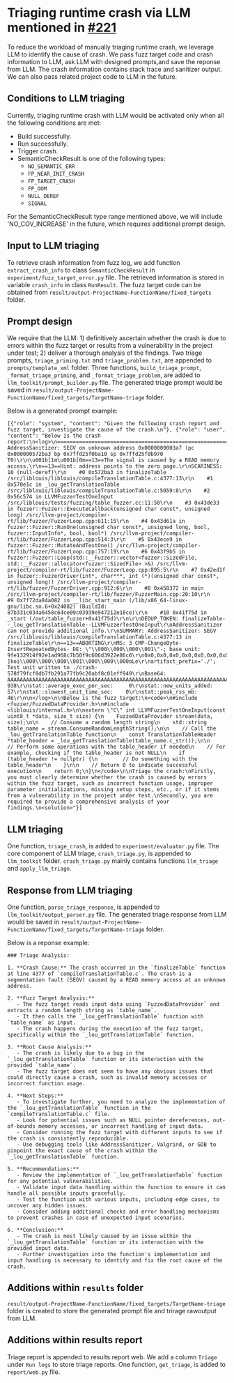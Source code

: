 # Triaging runtime crash via LLM mentioned in [#221](https://github.com/google/oss-fuzz-gen/issues/221)

To reduce the workload of manually triaging runtime crash, we leverage LLM to identify the cause of crash. We pass fuzz target code and crash information to LLM, ask LLM with designed prompts,and save the reponse from LLM. The crash information contains stack trace and sanitizer output. We can also pass related project code to LLM in the future.

## Conditions to LLM triaging

Currently, triaging runtime crash with LLM would be activated only when all the following conditions are met:

- Build successfully.
- Run successfully.
- Trigger crash.
- SemanticCheckResult is one of the following types:
  - `NO_SEMANTIC_ERR`
  - `FP_NEAR_INIT_CRASH`
  - `FP_TARGET_CRASH`
  - `FP_OOM`
  - `NULL_DEREF`
  - `SIGNAL`

For the SemanticCheckResult type range mentioned above, we will include 'NO_COV_INCREASE' in the future, which requires additional prompt design.

## Input to LLM triaging

To retrieve crash information from fuzz log, we add function `extract_crash_info` to class `SemanticCheckResult` in `experiment/fuzz_target_error.py` file. The retrieved information is stored in variable `crash_info` in class `RunResult`. The fuzz target code can be obtained from `result/output-ProjectName-FunctionName/fixed_targets` folder.

## Prompt design

We require that the LLM: 1) definitively ascertain whether the crash is due to errors within the fuzz target or results from a vulnerability in the project under test; 2) deliver a thorough analysis of the findings. Two triage prompts, `triage_priming.txt` and `triage_problem.txt`, are appended to `prompts/template_xml` folder. Three functions, `build_triage_prompt`, `_format_triage_priming`, and `_format_triage_problem`, are added to `llm_toolkit/prompt_builder.py` file. The generated triage prompt would be saved in `result/output-ProjectName-FunctionName/fixed_targets/TargetName-triage` folder.

Below is a generated prompt example:

```plaintext
[{"role": "system", "content": "Given the following crash report and fuzz target, investigate the cause of the crash.\n"}, {"role": "user", "content": "Below is the crash report:\n<log>\n=================================================================\r\n\u001b[1m\u001b[31m==13==ERROR: AddressSanitizer: SEGV on unknown address 0x0000000003a7 (pc 0x000000572ba3 bp 0x7ffd25f0ba10 sp 0x7ffd25f0b970 T0)\r\n\u001b[1m\u001b[0m==13==The signal is caused by a READ memory access.\r\n==13==Hint: address points to the zero page.\r\nSCARINESS: 10 (null-deref)\r\n    #0 0x572ba3 in finalizeTable /src/liblouis/liblouis/compileTranslationTable.c:4377:13\r\n    #1 0x570e1c in _lou_getTranslationTable /src/liblouis/liblouis/compileTranslationTable.c:5059:8\r\n    #2 0x56c574 in LLVMFuzzerTestOneInput /src/liblouis/tests/fuzzing/table_fuzzer.cc:11:50\r\n    #3 0x43de33 in fuzzer::Fuzzer::ExecuteCallback(unsigned char const*, unsigned long) /src/llvm-project/compiler-rt/lib/fuzzer/FuzzerLoop.cpp:611:15\r\n    #4 0x43d61a in fuzzer::Fuzzer::RunOne(unsigned char const*, unsigned long, bool, fuzzer::InputInfo*, bool, bool*) /src/llvm-project/compiler-rt/lib/fuzzer/FuzzerLoop.cpp:514:3\r\n    #5 0x43ece9 in fuzzer::Fuzzer::MutateAndTestOne() /src/llvm-project/compiler-rt/lib/fuzzer/FuzzerLoop.cpp:757:19\r\n    #6 0x43f9b5 in fuzzer::Fuzzer::Loop(std::__Fuzzer::vector<fuzzer::SizedFile, std::__Fuzzer::allocator<fuzzer::SizedFile> >&) /src/llvm-project/compiler-rt/lib/fuzzer/FuzzerLoop.cpp:895:5\r\n    #7 0x42ed1f in fuzzer::FuzzerDriver(int*, char***, int (*)(unsigned char const*, unsigned long)) /src/llvm-project/compiler-rt/lib/fuzzer/FuzzerDriver.cpp:912:6\r\n    #8 0x458372 in main /src/llvm-project/compiler-rt/lib/fuzzer/FuzzerMain.cpp:20:10\r\n    #9 0x7f72da84a082 in __libc_start_main (/lib/x86_64-linux-gnu/libc.so.6+0x24082) (BuildId: 87b331c034a6458c64ce09c03939e947212e18ce)\r\n    #10 0x41f75d in _start (/out/table_fuzzer+0x41f75d)\r\n\r\nDEDUP_TOKEN: finalizeTable--_lou_getTranslationTable--LLVMFuzzerTestOneInput\r\nAddressSanitizer can not provide additional info.\r\nSUMMARY: AddressSanitizer: SEGV /src/liblouis/liblouis/compileTranslationTable.c:4377:13 in finalizeTable\r\n==13==ABORTING\r\nMS: 3 CMP-ChangeByte-InsertRepeatedBytes- DE: \"\\000\\000\\000\\001\"-; base unit: 9fe132914f92e1ad968c7b50f9c606d3922e86c6\r\n0x0,0x0,0x0,0x0,0x0,0x0,0x0,0x0,0x0,0x0,0x0,0x0,0x0,0x0,0x0,0x0,0x0,0x0,0x0,0x0,0x0,0x0,0x0,0x0,0x0,0x0,0x0,0x0,0x0,0x0,0x0,0x0,0x0,0x0,0x0,0x0,0x0,0x0,0x0,0x0,0x0,0x0,0x0,0x0,0x0,0x0,0x0,0x0,0x0,0x0,0x0,0x0,0x0,0x0,0x0,0x0,0x0,0x0,0x0,0x0,0x0,0x0,0x0,0x0,0x0,0x0,0x0,0x0,0x0,0x0,0x0,0x0,0x0,0x0,0x0,0x0,0x0,0x0,0x0,0x0,0x0,0x0,0x0,0x0,0x0,0x23,0x20,0x5d,0x6b,0x6f,0x69,0x0,0x0,0x0,0x1,0x0,0x0,0x0,0x6f,0x4c,0x65,\r\n\\000\\000\\000\\000\\000\\000\\000\\000\\000\\000\\000\\000\\000\\000\\000\\000\\000\\000\\000\\000\\000\\000\\000\\000\\000\\000\\000\\000\\000\\000\\000\\000\\000\\000\\000\\000\\000\\000\\000\\000\\000\\000\\000\\000\\000\\000\\000\\000\\000\\000\\000\\000\\000\\000\\000\\000\\000\\000\\000\\000\\000\\000\\000\\000\\000\\000\\000\\000\\000\\000\\000\\000\\000\\000\\000\\000\\000\\000\\000\\000\\000\\000\\000\\000\\000# ]koi\\000\\000\\000\\001\\000\\000\\000oLe\r\nartifact_prefix='./'; Test unit written to ./crash-578f79fcf8db7fb291a77fb9c20abf8c01eff949\r\nBase64: AAAAAAAAAAAAAAAAAAAAAAAAAAAAAAAAAAAAAAAAAAAAAAAAAAAAAAAAAAAAAAAAAAAAAAAAAAAAAAAAAAAAAAAAAAAAAAAAAAAAAAAAAAAAAAAAACMgXWtvaQAAAAEAAABvTGU=\r\nstat::number_of_executed_units: 938\r\nstat::average_exec_per_sec:     0\r\nstat::new_units_added:          57\r\nstat::slowest_unit_time_sec:    0\r\nstat::peak_rss_mb:              46\r\n\n</log>\n\nBelow is the fuzz target:\n<code>\n#include <fuzzer/FuzzedDataProvider.h>\n#include <liblouis/internal.h>\n\nextern \"C\" int LLVMFuzzerTestOneInput(const uint8_t *data, size_t size) {\n    FuzzedDataProvider stream(data, size);\n\n    // Consume a random length string\n    std::string table_name = stream.ConsumeRandomLengthString();\n\n    // Call the _lou_getTranslationTable function\n    const TranslationTableHeader *table_header = _lou_getTranslationTable(table_name.c_str());\n\n    // Perform some operations with the table_header if needed\n    // For example, checking if the table_header is not NULL\n    if (table_header != nullptr) {\n        // Do something with the table_header\n    }\n\n    // Return 0 to indicate successful execution\n    return 0;\n}\n</code>\n\nTriage the crash:\nFirstly, you must clearly determine whether the crash is caused by errors within the fuzz target, such as incorrect function usage, improper parameter initializations, missing setup steps, etc., or if it stems from a vulnerability in the project under test.\nSecondly, you are required to provide a comprehensive analysis of your findings.\n<solution>"}]
```

## LLM triaging

One function, `triage_crash`, is added to `experiment/evaluator.py` file. The core component of LLM triage, `crash_triage.py`, is appended to `llm_toolkit` folder. `crash_triage.py` mainly contains functions `llm_triage` and `apply_llm_triage`.

## Response from LLM triaging

One function, `parse_triage_response`, is appended to `llm_toolkit/output_parser.py` file. The generated triage response from LLM would be saved in `result/output-ProjectName-FunctionName/fixed_targets/TargetName-triage` folder.

Below is a reponse example:

```plaintext
### Triage Analysis:

1. **Crash Cause:** The crash occurred in the `finalizeTable` function at line 4377 of `compileTranslationTable.c`. The crash is a segmentation fault (SEGV) caused by a READ memory access at an unknown address.

2. **Fuzz Target Analysis:**
   - The fuzz target reads input data using `FuzzedDataProvider` and extracts a random length string as `table_name`.
   - It then calls the `_lou_getTranslationTable` function with `table_name` as input.
   - The crash happens during the execution of the fuzz target, specifically within the `_lou_getTranslationTable` function.

3. **Root Cause Analysis:**
   - The crash is likely due to a bug in the `_lou_getTranslationTable` function or its interaction with the provided `table_name`.
   - The fuzz target does not seem to have any obvious issues that could directly cause a crash, such as invalid memory accesses or incorrect function usage.

4. **Next Steps:**
   - To investigate further, you need to analyze the implementation of the `_lou_getTranslationTable` function in the `compileTranslationTable.c` file.
   - Look for potential issues such as NULL pointer dereferences, out-of-bounds memory accesses, or incorrect handling of input data.
   - Consider running the fuzz target with different inputs to see if the crash is consistently reproducible.
   - Use debugging tools like AddressSanitizer, Valgrind, or GDB to pinpoint the exact cause of the crash within the `_lou_getTranslationTable` function.

5. **Recommendations:**
   - Review the implementation of `_lou_getTranslationTable` function for any potential vulnerabilities.
   - Validate input data handling within the function to ensure it can handle all possible inputs gracefully.
   - Test the function with various inputs, including edge cases, to uncover any hidden issues.
   - Consider adding additional checks and error handling mechanisms to prevent crashes in case of unexpected input scenarios.

6. **Conclusion:**
   - The crash is most likely caused by an issue within the `_lou_getTranslationTable` function or its interaction with the provided input data.
   - Further investigation into the function's implementation and input handling is necessary to identify and fix the root cause of the crash.
```

## Additions within `results` folder

`result/output-ProjectName-FunctionName/fixed_targets/TargetName-triage` folder is created to store the generated prompt file and trirage rawoutput from LLM.

## Additions within results report

Triage report is appended to results report web. We add a column `Triage` under `Run logs` to store triage reports. One function, `get_triage`, is added to `report/web.py` file.